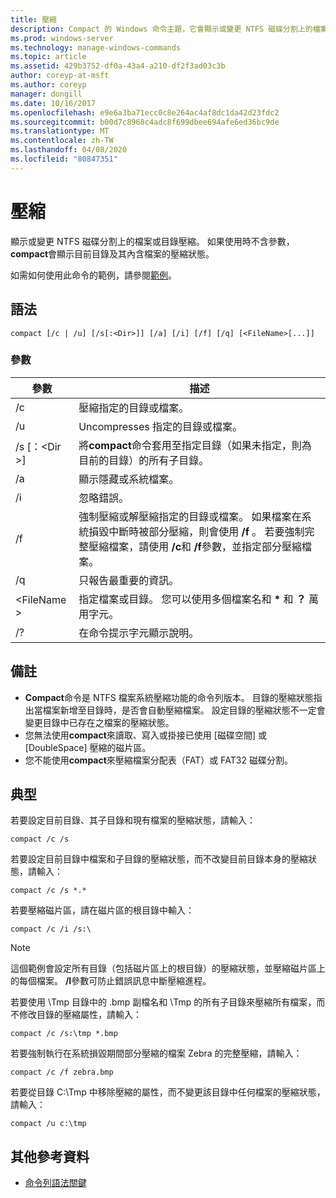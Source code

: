 ```yaml
---
title: 壓縮
description: Compact 的 Windows 命令主題，它會顯示或變更 NTFS 磁碟分割上的檔案或目錄壓縮。
ms.prod: windows-server
ms.technology: manage-windows-commands
ms.topic: article
ms.assetid: 429b3752-df0a-43a4-a210-df2f3ad03c3b
author: coreyp-at-msft
ms.author: coreyp
manager: dongill
ms.date: 10/16/2017
ms.openlocfilehash: e9e6a3ba71ecc0c8e264ac4af8dc1da42d23fdc2
ms.sourcegitcommit: b00d7c8968c4adc8f699dbee694afe6ed36bc9de
ms.translationtype: MT
ms.contentlocale: zh-TW
ms.lasthandoff: 04/08/2020
ms.locfileid: "80847351"
---
```

# <a name="compact"></a>壓縮

顯示或變更 NTFS 磁碟分割上的檔案或目錄壓縮。 如果使用時不含參數， **compact**會顯示目前目錄及其內含檔案的壓縮狀態。

如需如何使用此命令的範例，請參閱[範例](#BKMK_examples)。

## <a name="syntax"></a>語法

```
compact [/c | /u] [/s[:<Dir>]] [/a] [/i] [/f] [/q] [<FileName>[...]]
```

### <a name="parameters"></a>參數

|參數|描述|
|---------|-----------|
|/c|壓縮指定的目錄或檔案。|
|/u|Uncompresses 指定的目錄或檔案。|
|/s [：\<Dir >]|將**compact**命令套用至指定目錄（如果未指定，則為目前的目錄）的所有子目錄。|
|/a|顯示隱藏或系統檔案。|
|/i|忽略錯誤。|
|/f|強制壓縮或解壓縮指定的目錄或檔案。 如果檔案在系統損毀中斷時被部分壓縮，則會使用 **/f** 。 若要強制完整壓縮檔案，請使用 **/c**和 **/f**參數，並指定部分壓縮檔案。|
|/q|只報告最重要的資訊。|
|\<FileName >|指定檔案或目錄。 您可以使用多個檔案名和 **&#42;** 和 **？** 萬用字元。|
|/?|在命令提示字元顯示說明。|

## <a name="remarks"></a>備註

-   **Compact**命令是 NTFS 檔案系統壓縮功能的命令列版本。 目錄的壓縮狀態指出當檔案新增至目錄時，是否會自動壓縮檔案。 設定目錄的壓縮狀態不一定會變更目錄中已存在之檔案的壓縮狀態。
-   您無法使用**compact**來讀取、寫入或掛接已使用 [磁碟空間] 或 [DoubleSpace] 壓縮的磁片區。
-   您不能使用**compact**來壓縮檔案分配表（FAT）或 FAT32 磁碟分割。

## <a name="examples"></a><a name=BKMK_examples></a>典型

若要設定目前目錄、其子目錄和現有檔案的壓縮狀態，請輸入：
```
compact /c /s 
```
若要設定目前目錄中檔案和子目錄的壓縮狀態，而不改變目前目錄本身的壓縮狀態，請輸入：
```
compact /c /s *.*
```
若要壓縮磁片區，請在磁片區的根目錄中輸入：
```
compact /c /i /s:\
```

> [!NOTE]
> 這個範例會設定所有目錄（包括磁片區上的根目錄）的壓縮狀態，並壓縮磁片區上的每個檔案。 **/I**參數可防止錯誤訊息中斷壓縮進程。

若要使用 \Tmp 目錄中的 .bmp 副檔名和 \Tmp 的所有子目錄來壓縮所有檔案，而不修改目錄的壓縮屬性，請輸入：
```
compact /c /s:\tmp *.bmp
```
若要強制執行在系統損毀期間部分壓縮的檔案 Zebra 的完整壓縮，請輸入：
```
compact /c /f zebra.bmp
```
若要從目錄 C:\Tmp 中移除壓縮的屬性，而不變更該目錄中任何檔案的壓縮狀態，請輸入：
```
compact /u c:\tmp
```

## <a name="additional-references"></a>其他參考資料

- [命令列語法關鍵](command-line-syntax-key.md)